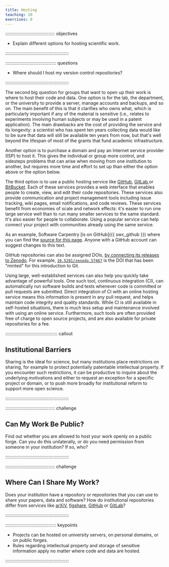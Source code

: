 ```yaml
---
title: Hosting
teaching: 10
exercises: 0
---
```


::::::::::::::::::::::::::::::::::::::: objectives

- Explain different options for hosting scientific work.

::::::::::::::::::::::::::::::::::::::::::::::::::

:::::::::::::::::::::::::::::::::::::::: questions

- Where should I host my version control repositories?

::::::::::::::::::::::::::::::::::::::::::::::::::

The second big question for groups that want to open up their work is where to
host their code and data.  One option is for the lab, the department, or the
university to provide a server, manage accounts and backups, and so on.  The
main benefit of this is that it clarifies who owns what, which is particularly
important if any of the material is sensitive (i.e., relates to experiments
involving human subjects or may be used in a patent application).  The main
drawbacks are the cost of providing the service and its longevity: a scientist
who has spent ten years collecting data would like to be sure that data will
still be available ten years from now, but that's well beyond the lifespan of
most of the grants that fund academic infrastructure.

Another option is to purchase a domain and pay an Internet service provider
(ISP) to host it.  This gives the individual or group more control, and
sidesteps problems that can arise when moving from one institution to another,
but requires more time and effort to set up than either the option above or the
option below.

The third option is to use a public hosting service like
[GitHub](https://github.com), [GitLab](https://gitlab.com),or
[BitBucket](https://bitbucket.org).
Each of these services provides a web interface that enables people to create,
view, and edit their code repositories.  These services also provide
communication and project management tools including issue tracking, wiki pages,
email notifications, and code reviews.  These services benefit from economies of
scale and network effects: it's easier to run one large service well than to run
many smaller services to the same standard.  It's also easier for people to
collaborate.  Using a popular service can help connect your project with
communities already using the same service.

As an example, Software Carpentry [is on
GitHub]({{ swc_github }}) where you can find the [source for this
page](13-hosting.md).
Anyone with a GitHub account can suggest changes to this text.

GitHub repositories can also be assigned DOIs, [by connecting its releases to
Zenodo](https://guides.github.com/activities/citable-code/). For example,
[`10.5281/zenodo.57467`](https://zenodo.org/record/57467) is the DOI that has
been "minted" for this introduction to Git.

Using large, well-established services can also help you quickly take advantage
of powerful tools.  One such tool, continuous integration (CI), can
automatically run software builds and tests whenever code is committed or pull
requests are submitted.  Direct integration of CI with an online hosting service
means this information is present in any pull request, and helps maintain code
integrity and quality standards.  While CI is still available in self-hosted
situations, there is much less setup and maintenance involved with using an
online service.  Furthermore, such tools are often provided free of charge to
open source projects, and are also available for private repositories for a fee.

:::::::::::::::::::::::::::::::::::::::::  callout

## Institutional Barriers

Sharing is the ideal for science,
but many institutions place restrictions on sharing,
for example to protect potentially patentable intellectual property.
If you encounter such restrictions,
it can be productive to inquire about the underlying motivations and
either to request an exception for a specific project or domain,
or to push more broadly for institutional reform to support more open science.


::::::::::::::::::::::::::::::::::::::::::::::::::

:::::::::::::::::::::::::::::::::::::::  challenge

## Can My Work Be Public?

Find out whether you are allowed to host your work openly on a public forge.
Can you do this unilaterally,
or do you need permission from someone in your institution?
If so, who?


::::::::::::::::::::::::::::::::::::::::::::::::::

:::::::::::::::::::::::::::::::::::::::  challenge

## Where Can I Share My Work?

Does your institution have a repository or repositories that you can
use to share your papers, data and software? How do institutional repositories
differ from services like [arXiV](https://arxiv.org/), [figshare](https://figshare.com/), [GitHub](https://github.com/) or [GitLab](https://about.gitlab.com/)?


::::::::::::::::::::::::::::::::::::::::::::::::::

:::::::::::::::::::::::::::::::::::::::: keypoints

- Projects can be hosted on university servers, on personal domains, or on public forges.
- Rules regarding intellectual property and storage of sensitive information apply no matter where code and data are hosted.

::::::::::::::::::::::::::::::::::::::::::::::::::


